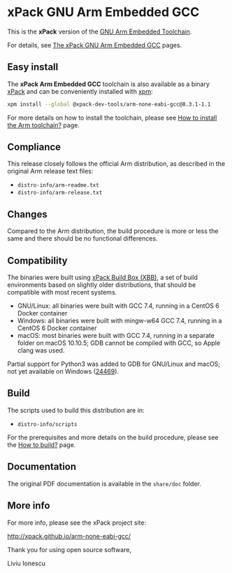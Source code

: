 # xPack GNU Arm Embedded GCC

This is the **xPack** version of the
[GNU Arm Embedded Toolchain](https://developer.arm.com/open-source/gnu-toolchain/gnu-rm).

For details, see
[The xPack GNU Arm Embedded GCC](https://xpack.github.io/arm-none-eabi-gcc/) pages.

## Easy install

The **xPack Arm Embedded GCC** toolchain is also available as a
binary [xPack](https://www.npmjs.com/package/@xpack-dev-tools/arm-none-eabi-gcc)
and can be conveniently installed with [xpm](https://www.npmjs.com/package/xpm):

```sh
xpm install --global @xpack-dev-tools/arm-none-eabi-gcc@8.3.1-1.1
```

For more details on how to install the toolchain, please see
[How to install the Arm toolchain?](http://xpack.github.io/arm-none-eabi-gcc/install/) page.

## Compliance

This release closely follows the official Arm distribution, as described
in the original Arm release text files:

- `distro-info/arm-readme.txt`
- `distro-info/arm-release.txt`

## Changes

Compared to the Arm distribution, the build procedure is more or less the
same and there should be no functional differences.

## Compatibility

The binaries were built using
[xPack Build Box (XBB)](https://github.com/xpack/xpack-build-box), a set
of build environments based on slightly older distributions, that should be
compatible with most recent systems.

- GNU/Linux: all binaries were built with GCC 7.4, running in a CentOS 6
  Docker container
- Windows: all binaries were built with mingw-w64 GCC 7.4, running in a
  CentOS 6 Docker container
- macOS: most binaries were built with GCC 7.4, running in a separate 
  folder on macOS 10.10.5; GDB cannot be compiled with GCC, so Apple
  clang was used.

Partial support for Python3 was added to GDB for GNU/Linux and macOS;
not yet available on Windows ([24469](https://sourceware.org/bugzilla/show_bug.cgi?id=24469)).

## Build

The scripts used to build this distribution are in:

- `distro-info/scripts`

For the prerequisites and more details on the build procedure, please see the
[How to build?](https://github.com/xpack-dev-tools/arm-none-eabi-gcc-xpack/blob/xpack/README-BUILD.md) page.

## Documentation

The original PDF documentation is available in the `share/doc` folder.

## More info

For more info, please see the xPack project site:

  http://xpack.github.io/arm-none-eabi-gcc/

Thank you for using open source software,

Liviu Ionescu


